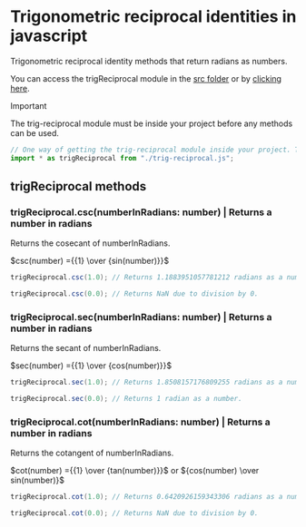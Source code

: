 # Trigonometric reciprocal identities in javascript

Trigonometric reciprocal identity methods that return radians as numbers.

You can access the trigReciprocal module in the [src folder](src) or by [clicking here](src/trig-reciprocal.js).

> [!IMPORTANT]
> The trig-reciprocal module must be inside your project before any methods can be used.

```JavaScript
// One way of getting the trig-reciprocal module inside your project. This requires the module to be in the same folder as the file using this code.
import * as trigReciprocal from "./trig-reciprocal.js";
```

## trigReciprocal methods

### trigReciprocal.csc(numberInRadians: number) | Returns a number in radians

Returns the cosecant of numberInRadians.

$csc(number) ={{1} \over {sin(number)}}$

```Java
trigReciprocal.csc(1.0); // Returns 1.1883951057781212 radians as a number.
```

```Java
trigReciprocal.csc(0.0); // Returns NaN due to division by 0.
```

### trigReciprocal.sec(numberInRadians: number) | Returns a number in radians

Returns the secant of numberInRadians.

$sec(number) ={{1} \over {cos(number)}}$

```Java
trigReciprocal.sec(1.0); // Returns 1.8508157176809255 radians as a number.
```

```Java
trigReciprocal.sec(0.0); // Returns 1 radian as a number.
```

### trigReciprocal.cot(numberInRadians: number) | Returns a number in radians

Returns the cotangent of numberInRadians.

$cot(number) ={{1} \over {tan(number)}}$ or ${cos(number) \over sin(number)}$

```Java
trigReciprocal.cot(1.0); // Returns 0.6420926159343306 radians as a number.
```

```Java
trigReciprocal.cot(0.0); // Returns NaN due to division by 0.
```
